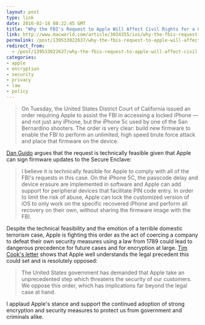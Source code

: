 ```yaml
---
layout: post
type: link
date: 2016-02-18 08:22:45 GMT
title: "Why the FBI's Request to Apple Will Affect Civil Rights for a Generation"
link: http://www.macworld.com/article/3034355/ios/why-the-fbis-request-to-apple-will-affect-civil-rights-for-a-generation.html
permalink: /post/139533022637/why-the-fbis-request-to-apple-will-affect-civil
redirect_from: 
  - /post/139533022637/why-the-fbis-request-to-apple-will-affect-civil
categories:
- apple
- encryption
- security
- privacy
- law
- policy
---
```


<p><blockquote>On Tuesday, the United States District Court of California issued an order requiring Apple to assist the FBI in accessing a locked iPhone — and not just any iPhone, but the iPhone 5c used by one of the San Bernardino shooters. The order is very clear: build new firmware to enable the FBI to perform an unlimited, high speed brute force attack and place that firmware on the device.</blockquote>

<p><a href="http://blog.trailofbits.com/2016/02/17/apple-can-comply-with-the-fbi-court-order/">Dan Guido</a> argues that the request is technically feasible given that Apple can sign firmware updates to the Secure Enclave:</p>

<blockquote>I believe it is technically feasible for Apple to comply with all of the FBI's requests in this case. On the iPhone 5C, the passcode delay and device erasure are implemented in software and Apple can add support for peripheral devices that facilitate PIN code entry. In order to limit the risk of abuse, Apple can lock the customized version of iOS to only work on the specific recovered iPhone and perform all recovery on their own, without sharing the firmware image with the FBI.</blockquote>

<p>Despite the technical feasibility and the emotion of a terrible domestic terrorism case, Apple is fighting this order as the act of coercing a company to defeat their own security measures using a law from 1789 could lead to dangerous precedence for future cases and for encryption at large. <a href="http://www.apple.com/customer-letter/">Tim Cook's letter</a> shows that Apple well understands the legal precedent this could set and is resolutely opposed:</p>

<blockquote>The United States government has demanded that Apple take an unprecedented step which threatens the security of our customers. We oppose this order, which has implications far beyond the legal case at hand.</blockquote>

<p>I applaud Apple's stance and support the continued adoption of strong encryption and security measures to protect us from government and criminals alike.</p></p>